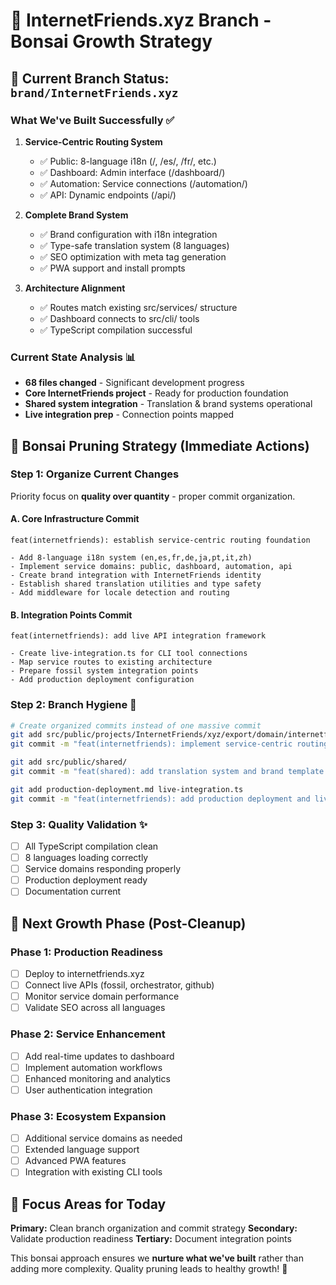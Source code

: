 # 🌱 InternetFriends.xyz Branch - Bonsai Growth Strategy

## 🎯 Current Branch Status: `brand/InternetFriends.xyz`

### **What We've Built Successfully** ✅
1. **Service-Centric Routing System**
   - ✅ Public: 8-language i18n (/, /es/, /fr/, etc.)
   - ✅ Dashboard: Admin interface (/dashboard/)
   - ✅ Automation: Service connections (/automation/)
   - ✅ API: Dynamic endpoints (/api/)

2. **Complete Brand System**
   - ✅ Brand configuration with i18n integration
   - ✅ Type-safe translation system (8 languages)
   - ✅ SEO optimization with meta tag generation
   - ✅ PWA support and install prompts

3. **Architecture Alignment**
   - ✅ Routes match existing src/services/ structure
   - ✅ Dashboard connects to src/cli/ tools
   - ✅ TypeScript compilation successful

### **Current State Analysis** 📊
- **68 files changed** - Significant development progress
- **Core InternetFriends project** - Ready for production foundation
- **Shared system integration** - Translation & brand systems operational
- **Live integration prep** - Connection points mapped

## 🎋 Bonsai Pruning Strategy (Immediate Actions)

### **Step 1: Organize Current Changes** 
Priority focus on **quality over quantity** - proper commit organization.

#### A. **Core Infrastructure Commit**
```
feat(internetfriends): establish service-centric routing foundation

- Add 8-language i18n system (en,es,fr,de,ja,pt,it,zh)
- Implement service domains: public, dashboard, automation, api
- Create brand integration with InternetFriends identity
- Establish shared translation utilities and type safety
- Add middleware for locale detection and routing
```

#### B. **Integration Points Commit**
```
feat(internetfriends): add live API integration framework

- Create live-integration.ts for CLI tool connections
- Map service routes to existing architecture
- Prepare fossil system integration points
- Add production deployment configuration
```

### **Step 2: Branch Hygiene** 🧹
```bash
# Create organized commits instead of one massive commit
git add src/public/projects/InternetFriends/xyz/export/domain/internetfriends-portfolio/app/
git commit -m "feat(internetfriends): implement service-centric routing with 8-language i18n"

git add src/public/shared/
git commit -m "feat(shared): add translation system and brand template utilities"

git add production-deployment.md live-integration.ts
git commit -m "feat(internetfriends): add production deployment and live integration prep"
```

### **Step 3: Quality Validation** ✨
- [ ] All TypeScript compilation clean
- [ ] 8 languages loading correctly  
- [ ] Service domains responding properly
- [ ] Production deployment ready
- [ ] Documentation current

## 🚀 Next Growth Phase (Post-Cleanup)

### **Phase 1: Production Readiness** 
- [ ] Deploy to internetfriends.xyz
- [ ] Connect live APIs (fossil, orchestrator, github)
- [ ] Monitor service domain performance
- [ ] Validate SEO across all languages

### **Phase 2: Service Enhancement**
- [ ] Add real-time updates to dashboard
- [ ] Implement automation workflows
- [ ] Enhanced monitoring and analytics
- [ ] User authentication integration

### **Phase 3: Ecosystem Expansion**
- [ ] Additional service domains as needed
- [ ] Extended language support
- [ ] Advanced PWA features
- [ ] Integration with existing CLI tools

## 🎯 Focus Areas for Today

**Primary:** Clean branch organization and commit strategy
**Secondary:** Validate production readiness
**Tertiary:** Document integration points

This bonsai approach ensures we **nurture what we've built** rather than adding more complexity. Quality pruning leads to healthy growth! 🌿

